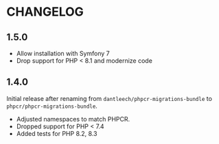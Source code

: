 CHANGELOG
=========

1.5.0
-----

* Allow installation with Symfony 7
* Drop support for PHP < 8.1 and modernize code

1.4.0
-----

Initial release after renaming from `dantleech/phpcr-migrations-bundle` to `phpcr/phpcr-migrations-bundle`.

* Adjusted namespaces to match PHPCR.
* Dropped support for PHP < 7.4
* Added tests for PHP 8.2, 8.3

